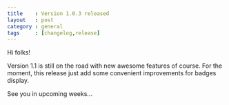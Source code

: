 ```yaml
---
title    : Version 1.0.3 released
layout   : post
category : general
tags     : [changelog,release]
---
```


Hi folks!

Version 1.1 is still on the road with new awesome features of course. For the moment, this release just add some convenient improvements for badges display.

See you in upcoming weeks...

<!--more-->

<div class="pmlversion pmlchangelog" data-version="1.0.3"></div>
